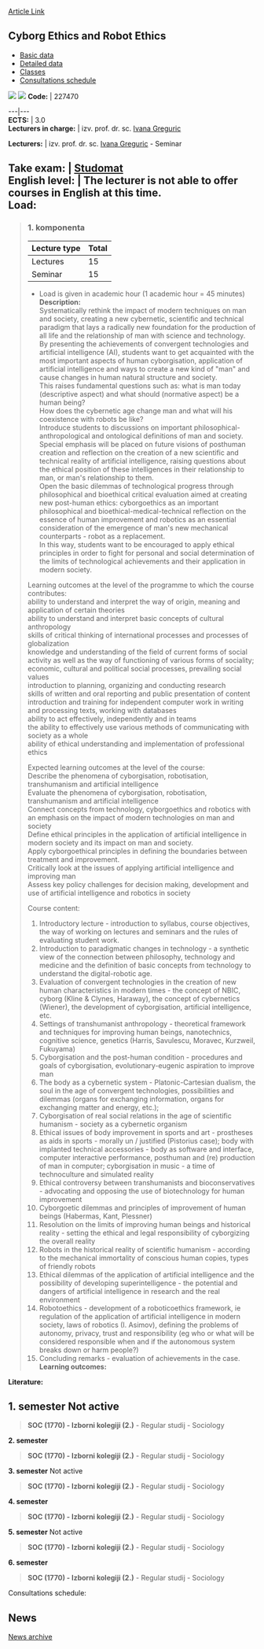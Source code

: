 [Article Link](https://www.fhs.hr/en/course/ceare)

## Cyborg Ethics and Robot Ethics
  * [Basic data](https://www.fhs.hr/en/course/ceare#v1id-523752_112305_1_0 "Basic data")
  * [Detailed data](https://www.fhs.hr/en/course/ceare#v1id-523752_112305_1_1 "Detailed data")
  * [Classes](https://www.fhs.hr/en/course/ceare#v1id-523752_112305_1_2 "Classes")
  * [Consultations schedule](https://www.fhs.hr/en/course/ceare#v1id-523752_112305_1_3 "Consultations schedule")


[![](https://www.fhs.hr/img/flags/gif/hr.gif)](https://www.fhs.hr/predmet/kir) [![](https://www.fhs.hr/img/flags/gif/gb.gif)](https://www.fhs.hr/en/course/ceare)
**Code:** |  227470  
  
---|---  
**ECTS:** |  3.0   
**Lecturers in charge:** |  izv. prof. dr. sc. [Ivana Greguric](https://www.fhs.hr/staff/ivana.greguric)   
  
**Lecturers:** |  izv. prof. dr. sc. [Ivana Greguric](https://www.fhs.hr/djelatnik/ivana.greguric) - Seminar  
  
**Take exam:** |  [Studomat](http://www.isvu.hr/studomat)  
**English level:** |  The lecturer is not able to offer courses in English at this time.   
**Load:**  
---  
> ### 1. komponenta
> | Lecture type | Total  
> ---|---  
> Lectures | 15  
> Seminar | 15  
> * Load is given in academic hour (1 academic hour = 45 minutes)   
**Description:**  
> Systematically rethink the impact of modern techniques on man and society, creating a new cybernetic, scientific and technical paradigm that lays a radically new foundation for the production of all life and the relationship of man with science and technology.   
>  By presenting the achievements of convergent technologies and artificial intelligence (AI), students want to get acquainted with the most important aspects of human cyborgisation, application of artificial intelligence and ways to create a new kind of "man" and cause changes in human natural structure and society.   
>  This raises fundamental questions such as: what is man today (descriptive aspect) and what should (normative aspect) be a human being?   
>  How does the cybernetic age change man and what will his coexistence with robots be like?  
>  Introduce students to discussions on important philosophical-anthropological and ontological definitions of man and society.   
>  Special emphasis will be placed on future visions of posthuman creation and reflection on the creation of a new scientific and technical reality of artificial intelligence, raising questions about the ethical position of these intelligences in their relationship to man, or man's relationship to them.   
>  Open the basic dilemmas of technological progress through philosophical and bioethical critical evaluation aimed at creating new post-human ethics: cyborgoethics as an important philosophical and bioethical-medical-technical reflection on the essence of human improvement and robotics as an essential consideration of the emergence of man's new mechanical counterparts - robot as a replacement.   
>  In this way, students want to be encouraged to apply ethical principles in order to fight for personal and social determination of the limits of technological achievements and their application in modern society.  
>    
>  Learning outcomes at the level of the programme to which the course contributes:   
>  ability to understand and interpret the way of origin, meaning and application of certain theories  
>  ability to understand and interpret basic concepts of cultural anthropology  
>  skills of critical thinking of international processes and processes of globalization  
>  knowledge and understanding of the field of current forms of social activity as well as the way of functioning of various forms of sociality; economic, cultural and political social processes, prevailing social values  
>  introduction to planning, organizing and conducting research  
>  skills of written and oral reporting and public presentation of content  
>  introduction and training for independent computer work in writing and processing texts, working with databases  
>  ability to act effectively, independently and in teams  
>  the ability to effectively use various methods of communicating with society as a whole  
>  ability of ethical understanding and implementation of professional ethics  
>    
>  Expected learning outcomes at the level of the course:   
>  Describe the phenomena of cyborgisation, robotisation, transhumanism and artificial intelligence  
>  Evaluate the phenomena of cyborgisation, robotisation, transhumanism and artificial intelligence  
>  Connect concepts from technology, cyborgoethics and robotics with an emphasis on the impact of modern technologies on man and society  
>  Define ethical principles in the application of artificial intelligence in modern society and its impact on man and society.  
>  Apply cyborgoethical principles in defining the boundaries between treatment and improvement.  
>  Critically look at the issues of applying artificial intelligence and improving man  
>  Assess key policy challenges for decision making, development and use of artificial intelligence and robotics in society  
>    
>  Course content:   
>  1. Introductory lecture - introduction to syllabus, course objectives, the way of working on lectures and seminars and the rules of evaluating student work.  
>  2. Introduction to paradigmatic changes in technology - a synthetic view of the connection between philosophy, technology and medicine and the definition of basic concepts from technology to understand the digital-robotic age.  
>  3. Evaluation of convergent technologies in the creation of new human characteristics in modern times - the concept of NBIC, cyborg (Kline & Clynes, Haraway), the concept of cybernetics (Wiener), the development of cyborgisation, artificial intelligence, etc.  
>  4. Settings of transhumanist anthropology - theoretical framework and techniques for improving human beings, nanotechnics, cognitive science, genetics (Harris, Savulescu, Moravec, Kurzweil, Fukuyama)  
>  5. Cyborgisation and the post-human condition - procedures and goals of cyborgisation, evolutionary-eugenic aspiration to improve man  
>  6. The body as a cybernetic system - Platonic-Cartesian dualism, the soul in the age of convergent technologies, possibilities and dilemmas (organs for exchanging information, organs for exchanging matter and energy, etc.);  
>  7. Cyborgisation of real social relations in the age of scientific humanism - society as a cybernetic organism  
>  8. Ethical issues of body improvement in sports and art - prostheses as aids in sports - morally un / justified (Pistorius case); body with implanted technical accessories - body as software and interface, computer interactive performance, posthuman and (re) production of man in computer; cyborgisation in music - a time of technoculture and simulated reality  
>  9. Ethical controversy between transhumanists and bioconservatives - advocating and opposing the use of biotechnology for human improvement  
>  10. Cyborgoetic dilemmas and principles of improvement of human beings (Habermas, Kant, Plessner)  
>  11. Resolution on the limits of improving human beings and historical reality - setting the ethical and legal responsibility of cyborgizing the overall reality  
>  12. Robots in the historical reality of scientific humanism - according to the mechanical immortality of conscious human copies, types of friendly robots  
>  13. Ethical dilemmas of the application of artificial intelligence and the possibility of developing superintelligence - the potential and dangers of artificial intelligence in research and the real environment  
>  14. Robotoethics - development of a roboticoethics framework, ie regulation of the application of artificial intelligence in modern society, laws of robotics (I. Asimov), defining the problems of autonomy, privacy, trust and responsibility (eg who or what will be considered responsible when and if the autonomous system breaks down or harm people?)  
>  15. Concluding remarks - evaluation of achievements in the case.  
**Learning outcomes:**  

  
**Literature:**  

  
**1. semester** Not active  
---  
> **SOC (1770) - Izborni kolegiji (2.)** - Regular studij - Sociology  
>   
  
**2. semester**  
> **SOC (1770) - Izborni kolegiji (2.)** - Regular studij - Sociology  
>   
  
**3. semester** Not active  
> **SOC (1770) - Izborni kolegiji (2.)** - Regular studij - Sociology  
>   
  
**4. semester**  
> **SOC (1770) - Izborni kolegiji (2.)** - Regular studij - Sociology  
>   
  
**5. semester** Not active  
> **SOC (1770) - Izborni kolegiji (2.)** - Regular studij - Sociology  
>   
  
**6. semester**  
> **SOC (1770) - Izborni kolegiji (2.)** - Regular studij - Sociology  
>   
Consultations schedule: 


## News
[News archive](https://www.fhs.hr/en/course/ceare?@=21gz2#news_121811 "News archive")
